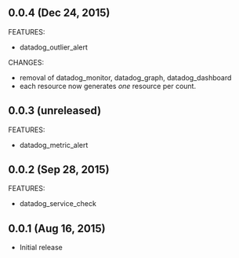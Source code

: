 ## 0.0.4 (Dec 24, 2015)
FEATURES:
  * datadog_outlier_alert

CHANGES:
  * removal of datadog_monitor, datadog_graph, datadog_dashboard
  * each resource now generates *one* resource per count.

## 0.0.3 (unreleased)
FEATURES:

  * datadog_metric_alert

## 0.0.2 (Sep 28, 2015)
FEATURES:

  * datadog_service_check

## 0.0.1 (Aug 16, 2015)

  * Initial release

